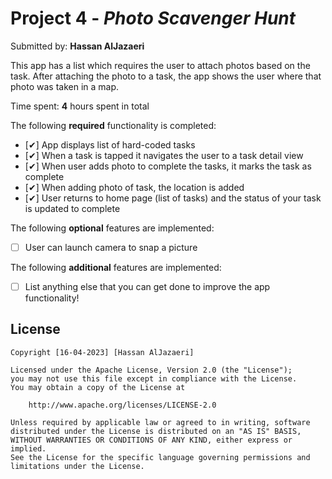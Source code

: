 # Project 4 - *Photo Scavenger Hunt*

Submitted by: **Hassan AlJazaeri**

This app has a list which requires the user to attach photos based on the task. After attaching the photo to a task, the app shows the user where that photo was taken in a map.

Time spent: **4** hours spent in total

The following **required** functionality is completed:

- [✔] App displays list of hard-coded tasks
- [✔] When a task is tapped it navigates the user to a task detail view
- [✔] When user adds photo to complete the tasks, it marks the task as complete
- [✔] When adding photo of task, the location is added
- [✔] User returns to home page (list of tasks) and the status of your task is updated to complete
 
The following **optional** features are implemented:

- [ ] User can launch camera to snap a picture	

The following **additional** features are implemented:

- [ ] List anything else that you can get done to improve the app functionality!


## License

    Copyright [16-04-2023] [Hassan AlJazaeri]

    Licensed under the Apache License, Version 2.0 (the "License");
    you may not use this file except in compliance with the License.
    You may obtain a copy of the License at

        http://www.apache.org/licenses/LICENSE-2.0

    Unless required by applicable law or agreed to in writing, software
    distributed under the License is distributed on an "AS IS" BASIS,
    WITHOUT WARRANTIES OR CONDITIONS OF ANY KIND, either express or implied.
    See the License for the specific language governing permissions and
    limitations under the License.
